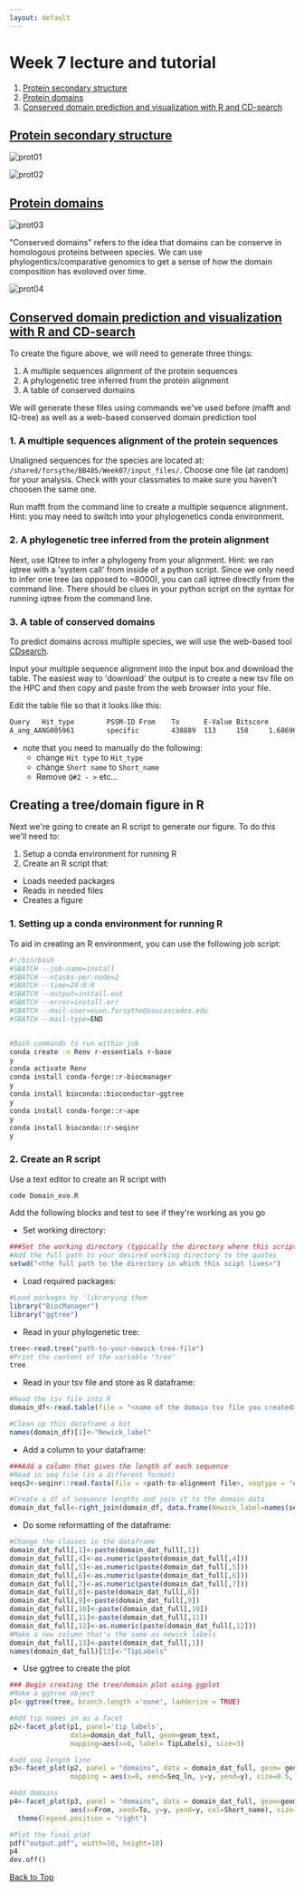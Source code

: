 ```yaml
---
layout: default
---
```


<a name="top"></a>


# Week 7 lecture and tutorial
1. [Protein secondary structure](#structure)
2. [Protein domains](#domains)
3. [Conserved domain prediction and visualization with R and CD-search](pred)

## <ins>**Protein secondary structure**</ins> <a name="structure"></a>

![prot01](/Images/Week07/prot01.png)

![prot02](/Images/Week07/prot02.png)


## <ins>**Protein domains**</ins> <a name="domains"></a>

![prot03](/Images/Week07/prot03.png)

"Conserved domains" refers to the idea that domains can be conserve in homologous proteins between species. We can use phylogentics/comparative genomics to get a sense of how the domain composition has evoloved over time.

![prot04](/Images/Week07/prot04.png)

## <ins>**Conserved domain prediction and visualization with R and CD-search**</ins> <a name="pred"></a>

To create the figure above, we will need to generate three things:
1. A multiple sequences alignment of the protein sequences
2. A phylogenetic tree inferred from the protein alignment
3. A table of conserved domains

We will generate these files using commands we've used before (mafft and IQ-tree) as well as a web-based conserved domain prediction tool

### 1. A multiple sequences alignment of the protein sequences
Unaligned sequences for the species are located at: `/shared/forsythe/BB485/Week07/input_files/`. Choose one file (at random) for your analysis. Check with your classmates to make sure you haven't choosen the same one.

Run mafft from the command line to create a multiple sequence alignment. Hint: you may need to switch into your phylogenetics conda environment.

### 2. A phylogenetic tree inferred from the protein alignment

Next, use IQtree to infer a phylogeny from your alignment. Hint: we ran iqtree with a 'system call' from inside of a python script. Since we only need to infer one tree (as opposed to ~8000), you can call iqtree directly from the command line. There should be clues in your python script on the syntax for running iqtree from the command line.

### 3. A table of conserved domains

To predict domains across multiple species, we will use the web-based tool [CDsearch](https://www.ncbi.nlm.nih.gov/Structure/bwrpsb/bwrpsb.cgi).

Input your multiple sequence alignment into the input box and download the table. The easiest way to 'download' the output is to create a new tsv file on the HPC and then copy and paste from the web browser into your file.

Edit the table file so that it looks like this:

```bash
Query   Hit_type        PSSM-ID From    To      E-Value Bitscore        Accession       Short_name      Incomplete      Superfamily
A_ang_AANG005961        specific        438889  113     158     1.68696e-14     66.4916 cd22117 F-box_FBXL4      -      cl45894
```
- note that you need to manually do the following:
  - change `Hit type` to `Hit_type`
  - change `Short name` to `Short_name`
  - Remove `Q#2 - >` etc...

## Creating a tree/domain figure in R
Next we're going to create an R script to generate our figure. To do this we'll need to:
1. Setup a conda environment for running R
2. Create an R script that:
  - Loads needed packages
  - Reads in needed files
  - Creates a figure


### 1. Setting up a conda environment for running R

To aid in creating an R environment, you can use the following job script:
```bash
#!/bin/bash
#SBATCH --job-name=install
#SBATCH --ntasks-per-node=2
#SBATCH --time=24:0:0
#SBATCH --output=install.out
#SBATCH --error=install.err
#SBATCH --mail-user=evan.forsythe@osucascades.edu
#SBATCH --mail-type=END


#Bash commands to run within job
conda create -n Renv r-essentials r-base
y
conda activate Renv
conda install conda-forge::r-biocmanager
y
conda install bioconda::bioconductor-ggtree
y
conda install conda-forge::r-ape
y
conda install bioconda::r-seqinr
y
```

### 2. Create an R script

Use a text editor to create an R script with
```bash
code Domain_evo.R
```

Add the following blocks and test to see if they're working as you go

- Set working directory:
```R
###Set the working directory (typically the directory where this script is stored)
#Add the full path to your desired working directory to the quotes
setwd("<the full path to the directory in which this scipt lives>")
```

- Load required packages:
```R
#Load packages by 'librarying them
library("BiocManager")
library("ggtree")
```

- Read in your phylogenetic tree:
```R
tree<-read.tree("path-to-your-newick-tree-file")
#Print the content of the variable "tree"
tree
```

- Read in your tsv file and store as R dataframe:
```R
#Read the tsv file into R
domain_df<-read.table(file = "<name of the domain tsv file you created>", header = TRUE, sep = "\t")

#Clean up this dataframe a bit
names(domain_df)[1]<-"Newick_label"
```

- Add a column to your dataframe:
```R
###Add a column that gives the length of each sequence
#Read in seq file (in a different format)
seqs2<-seqinr::read.fasta(file = <path-to-alignment file>, seqtype = "AA")

#Create a df of sequence lengths and join it to the domain data
domain_dat_full<-right_join(domain_df, data.frame(Newick_label=names(seqs2), Seq_ln=getLength(seqs2)), by = "Newick_label")
```
- Do some reformatting of the dataframe:
```R
#Change the classes in the dataframe
domain_dat_full[,1]<-paste(domain_dat_full[,1])
domain_dat_full[,4]<-as.numeric(paste(domain_dat_full[,4]))
domain_dat_full[,5]<-as.numeric(paste(domain_dat_full[,5]))
domain_dat_full[,6]<-as.numeric(paste(domain_dat_full[,6]))
domain_dat_full[,7]<-as.numeric(paste(domain_dat_full[,7]))
domain_dat_full[,8]<-paste(domain_dat_full[,8])
domain_dat_full[,9]<-paste(domain_dat_full[,9])
domain_dat_full[,10]<-paste(domain_dat_full[,10])
domain_dat_full[,11]<-paste(domain_dat_full[,11])
domain_dat_full[,12]<-as.numeric(paste(domain_dat_full[,12]))
#Make a new column that's the same as newick labels
domain_dat_full[,13]<-paste(domain_dat_full[,1])
names(domain_dat_full)[13]<-"TipLabels"
```

- Use ggtree to create the plot
```R
### Begin creating the tree/domain plot using ggplot
#Make a ggtree object 
p1<-ggtree(tree, branch.length ='none', ladderize = TRUE)

#Add tip names in as a facet
p2<-facet_plot(p1, panel='tip_labels',
               data=domain_dat_full, geom=geom_text, 
               mapping=aes(x=0, label= TipLabels), size=3)

#add seq length line
p3<-facet_plot(p2, panel = "domains", data = domain_dat_full, geom= geom_segment, 
               mapping = aes(x=0, xend=Seq_ln, y=y, yend=y), size=0.5, color='black')

#Add domains
p4<-facet_plot(p3, panel = "domains", data = domain_dat_full, geom=geom_segment, 
               aes(x=From, xend=To, y=y, yend=y, col=Short_name), size=3) +
  theme(legend.position = "right")

#Plot the final plot
pdf("output.pdf", width=10, height=10)
p4
dev.off()
```



[Back to Top](#top)
